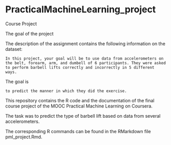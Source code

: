# PracticalMachineLearning_project
Course Project

The goal of the project

The description of the assignment contains the following information on the dataset:

    In this project, your goal will be to use data from accelerometers on the belt, forearm, arm, and dumbell of 6 participants. They were asked to perform barbell lifts correctly and incorrectly in 5 different ways.

The goal is

    to predict the manner in which they did the exercise.
    
    
This repository contains the R code and the documentation of the final course project of the MOOC Practical Machine Learning on Coursera.

The task was to predict the type of barbell lift based on data from several accelerometers.


The corresponding R commands can be found in the RMarkdown file pml_project.Rmd.
